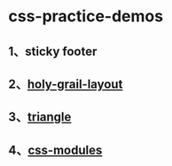 # css-practice-demos

## 1、sticky footer

## 2、[holy-grail-layout](https://github.com/huangtubiao/css-practice-demos/blob/master/holy-grail-layout/demo01.html)

## 3、[triangle](https://github.com/huangtubiao/css-practice-demos/blob/master/triangle/demo.css)

## 4、[css-modules](https://github.com/huangtubiao/css-practice-demos/blob/master/css-modules/README.md)
